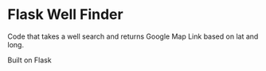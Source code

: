 # Flask Well Finder

Code that takes a well search and returns Google Map Link based on lat and long. 

Built on Flask
